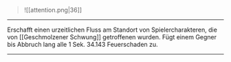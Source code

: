 > ![[attention.png|36]] 

***
Erschafft einen urzeitlichen Fluss am Standort von Spielercharakteren, die von [[Geschmolzener Schwung]] getroffenen wurden. Fügt einem Gegner bis Abbruch lang alle 1 Sek. 34.143 Feuerschaden zu.



***